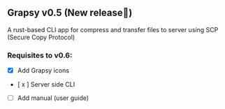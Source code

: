 ## Grapsy v0.5 (New release🎉)
A rust-based CLI app for compress and transfer files to server using SCP (Secure Copy Protocol)

### Requisites to v0.6:
- [x] Add Grapsy icons
- [ x ] Server side CLI
- [ ] Add manual (user guide)
